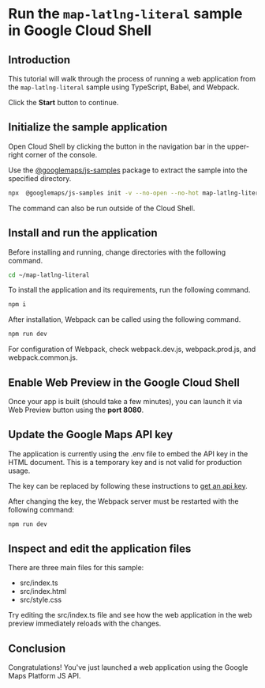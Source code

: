 # Run the `map-latlng-literal` sample in Google Cloud Shell

<walkthrough-tutorial-duration duration="10"/>

## Introduction

This tutorial will walk through the process of running a web application from
the `map-latlng-literal` sample using TypeScript, Babel, and Webpack.

Click the **Start** button to continue.

## Initialize the sample application

Open Cloud Shell by clicking the
<walkthrough-cloud-shell-icon></walkthrough-cloud-shell-icon> button in the
navigation bar in the upper-right corner of the console.

Use the [@googlemaps/js-samples](https://www.npmjs.com/package/@googlemaps/js-samples) package to 
extract the sample into the specified directory.

```bash
npx  @googlemaps/js-samples init -v --no-open --no-hot map-latlng-literal ~/map-latlng-literal
```

The command can also be run outside of the Cloud Shell.

## Install and run the application

Before installing and running, change directories with the following command.

```bash
cd ~/map-latlng-literal
```

To install the application and its requirements, run the following command.

```bash
npm i
```

After installation, Webpack can be called using the following command.

```bash
npm run dev
```

For configuration of Webpack, check
<walkthrough-editor-open-file filePath="map-latlng-literal/webpack.dev.js">webpack.dev.js</walkthrough-editor-open-file>,
<walkthrough-editor-open-file filePath="map-latlng-literal/webpack.prod.js">webpack.prod.js</walkthrough-editor-open-file>,
and
<walkthrough-editor-open-file filePath="map-latlng-literal/webpack.common.js">webpack.common.js</walkthrough-editor-open-file>.

## Enable Web Preview in the Google Cloud Shell

Once your app is built (should take a few minutes), you can launch it via
<walkthrough-spotlight-pointer target="cloudshell" spotlightId="devshell-web-preview-button">Web
Preview button</walkthrough-spotlight-pointer> using the **port 8080**.

## Update the Google Maps API key

The application is currently using the
<walkthrough-editor-open-file filePath="map-latlng-literal/.env">.env</walkthrough-editor-open-file>
file to embed the API key in the HTML document. This is a temporary key and is
not valid for production usage.

The key can be replaced by following these instructions to
[get an api key](https://developers.google.com/maps/documentation/javascript/get-api-key).

After changing the key, the Webpack server must be restarted with the following
command:

```bash
npm run dev
```

## Inspect and edit the application files

There are three main files for this sample:

*   <walkthrough-editor-open-file filePath="map-latlng-literal/src/index.ts">src/index.ts</walkthrough-editor-open-file>
*   <walkthrough-editor-open-file filePath="map-latlng-literal/src/index.html">src/index.html</walkthrough-editor-open-file>
*   <walkthrough-editor-open-file filePath="map-latlng-literal/src/style.css">src/style.css</walkthrough-editor-open-file>

Try editing the <walkthrough-editor-open-file filePath="map-latlng-literal/src/index.ts">src/index.ts</walkthrough-editor-open-file> file and see how the web application in the web preview immediately reloads with the changes.

## Conclusion

<walkthrough-conclusion-trophy></walkthrough-conclusion-trophy>

Congratulations! You've just launched a web application using the Google Maps
Platform JS API.
